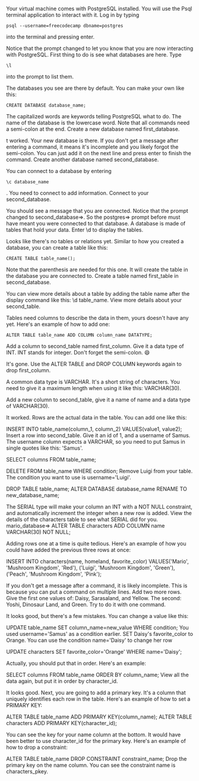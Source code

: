 Your virtual machine comes with PostgreSQL installed. You will use the Psql terminal application to interact with it. Log in by typing 
```
psql --username=freecodecamp dbname=postgres 
```
into the terminal and pressing enter.

Notice that the prompt changed to let you know that you are now interacting with PostgreSQL. First thing to do is see what databases are here. Type 
```
\l 
```
into the prompt to list them.


The databases you see are there by default. You can make your own like this:
```
CREATE DATABASE database_name;
```
The capitalized words are keywords telling PostgreSQL what to do. The name of the database is the lowercase word. Note that all commands need a semi-colon at the end. Create a new database named first_database.

t worked. Your new database is there. If you don't get a message after entering a command, it means it's incomplete and you likely forgot the semi-colon. You can just add it on the next line and press enter to finish the command. Create another database named second_database.



You can connect to a database by entering 
```
\c database_name
```
. You need to connect to add information. Connect to your second_database.


You should see a message that you are connected. Notice that the prompt changed to second_database=>. So the postgres=> prompt before must have meant you were connected to that database. A database is made of tables that hold your data. Enter \d to display the tables.


Looks like there's no tables or relations yet. Similar to how you created a database, you can create a table like this:
```
CREATE TABLE table_name();
```
Note that the parenthesis are needed for this one. It will create the table in the database you are connected to. Create a table named first_table in second_database.


You can view more details about a table by adding the table name after the display command like this: \d table_name. View more details about your second_table.

Tables need columns to describe the data in them, yours doesn't have any yet. Here's an example of how to add one:
```
ALTER TABLE table_name ADD COLUMN column_name DATATYPE;
```
Add a column to second_table named first_column. Give it a data type of INT. INT stands for integer. Don't forget the semi-colon. 😄



It's gone. Use the ALTER TABLE and DROP COLUMN keywords again to drop first_column.



A common data type is VARCHAR. It's a short string of characters. You need to give it a maximum length when using it like this: VARCHAR(30).

Add a new column to second_table, give it a name of name and a data type of VARCHAR(30).




It worked. Rows are the actual data in the table. You can add one like this:

INSERT INTO table_name(column_1, column_2) VALUES(value1, value2);
Insert a row into second_table. Give it an id of 1, and a username of Samus. The username column expects a VARCHAR, so you need to put Samus in single quotes like this: 'Samus'.


SELECT columns FROM table_name;






DELETE FROM table_name WHERE condition;
Remove Luigi from your table. The condition you want to use is username='Luigi'.

DROP TABLE table_name;
ALTER DATABASE database_name RENAME TO new_database_name;


The SERIAL type will make your column an INT with a NOT NULL constraint, and automatically increment the integer when a new row is added. View the details of the characters table to see what SERIAL did for you.
mario_database=> ALTER TABLE characters ADD COLUMN name VARCHAR(30) NOT NULL;



Adding rows one at a time is quite tedious. Here's an example of how you could have added the previous three rows at once:

INSERT INTO characters(name, homeland, favorite_color)
VALUES('Mario', 'Mushroom Kingdom', 'Red'),
('Luigi', 'Mushroom Kingdom', 'Green'),
('Peach', 'Mushroom Kingdom', 'Pink');


If you don't get a message after a command, it is likely incomplete. This is because you can put a command on multiple lines. Add two more rows. Give the first one values of: Daisy, Sarasaland, and Yellow. The second: Yoshi, Dinosaur Land, and Green. Try to do it with one command.


It looks good, but there's a few mistakes. You can change a value like this:

UPDATE table_name SET column_name=new_value WHERE condition;
You used username='Samus' as a condition earlier. SET Daisy's favorite_color to Orange. You can use the condition name='Daisy' to change her row


UPDATE characters SET favorite_color='Orange' WHERE name='Daisy';


Actually, you should put that in order. Here's an example:

SELECT columns FROM table_name ORDER BY column_name;
View all the data again, but put it in order by character_id.


It looks good. Next, you are going to add a primary key. It's a column that uniquely identifies each row in the table. Here's an example of how to set a PRIMARY KEY:

ALTER TABLE table_name ADD PRIMARY KEY(column_name);
ALTER TABLE characters ADD PRIMARY KEY(character_id);


You can see the key for your name column at the bottom. It would have been better to use character_id for the primary key. Here's an example of how to drop a constraint:

ALTER TABLE table_name DROP CONSTRAINT constraint_name;
Drop the primary key on the name column. You can see the constraint name is characters_pkey.
